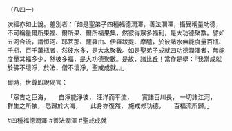 （八四一）

次經亦如上說。差別者：「如是聖弟子四種福德潤澤，善法潤澤，攝受稱量功德，不可稱量爾所果福、爾所果、爾所福果集，然彼得眾多福利，是大功德聚數。譬如五河合流，謂恒河、耶菩那、薩羅由、伊羅跋提、摩醯，於彼諸水無能度量百瓶、千瓶、百千萬瓶者，然彼水多，是大水聚數。如是聖弟子成就四功德潤澤者，無能度量其福多少，然彼多福，是大功德聚數。是故，諸比丘！當作是學：『我當成就於佛不壞淨，於法、僧不壞淨，聖戒成就。』」

爾時，世尊即說偈言：

「眾吉之巨海，　　自淨能淨彼，
汪洋而平流，　　實諸百川長，
一切諸江河，　　群生之所依，
悉歸於大海，　　此身亦復然，
施戒修功德，　　百福流所歸。」






#四種福德潤澤
#善法潤澤
#聖戒成就
